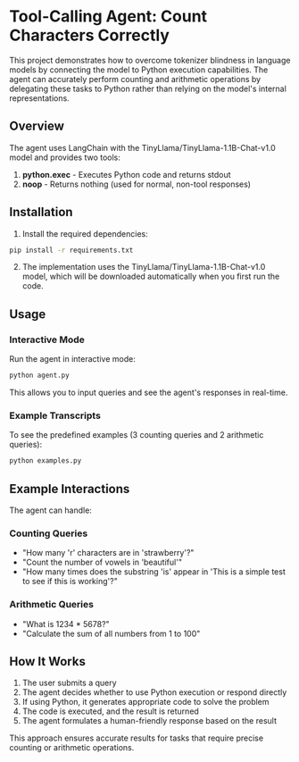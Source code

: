 # Tool-Calling Agent: Count Characters Correctly

This project demonstrates how to overcome tokenizer blindness in language models by connecting the model to Python execution capabilities. The agent can accurately perform counting and arithmetic operations by delegating these tasks to Python rather than relying on the model's internal representations.

## Overview

The agent uses LangChain with the TinyLlama/TinyLlama-1.1B-Chat-v1.0 model and provides two tools:

1. **python.exec** - Executes Python code and returns stdout
2. **noop** - Returns nothing (used for normal, non-tool responses)

## Installation

1. Install the required dependencies:

```bash
pip install -r requirements.txt
```

2. The implementation uses the TinyLlama/TinyLlama-1.1B-Chat-v1.0 model, which will be downloaded automatically when you first run the code.

## Usage

### Interactive Mode

Run the agent in interactive mode:

```bash
python agent.py
```

This allows you to input queries and see the agent's responses in real-time.

### Example Transcripts

To see the predefined examples (3 counting queries and 2 arithmetic queries):

```bash
python examples.py
```

## Example Interactions

The agent can handle:

### Counting Queries
- "How many 'r' characters are in 'strawberry'?"
- "Count the number of vowels in 'beautiful'"
- "How many times does the substring 'is' appear in 'This is a simple test to see if this is working'?"

### Arithmetic Queries
- "What is 1234 * 5678?"
- "Calculate the sum of all numbers from 1 to 100"

## How It Works

1. The user submits a query
2. The agent decides whether to use Python execution or respond directly
3. If using Python, it generates appropriate code to solve the problem
4. The code is executed, and the result is returned
5. The agent formulates a human-friendly response based on the result

This approach ensures accurate results for tasks that require precise counting or arithmetic operations.

